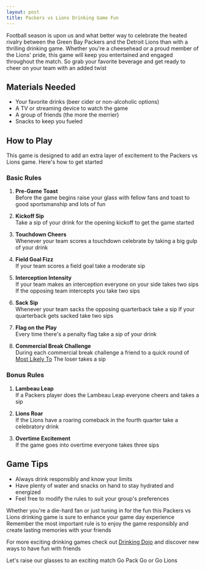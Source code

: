 ```yaml
---
layout: post
title: Packers vs Lions Drinking Game Fun
---
```



Football season is upon us and what better way to celebrate the heated rivalry between the Green Bay Packers and the Detroit Lions than with a thrilling drinking game. Whether you're a cheesehead or a proud member of the Lions' pride, this game will keep you entertained and engaged throughout the match. So grab your favorite beverage and get ready to cheer on your team with an added twist

## Materials Needed

- Your favorite drinks (beer cider or non-alcoholic options)
- A TV or streaming device to watch the game
- A group of friends (the more the merrier)
- Snacks to keep you fueled

## How to Play

This game is designed to add an extra layer of excitement to the Packers vs Lions game. Here's how to get started

### Basic Rules

1. **Pre-Game Toast**  
   Before the game begins raise your glass with fellow fans and toast to good sportsmanship and lots of fun

2. **Kickoff Sip**  
   Take a sip of your drink for the opening kickoff to get the game started

3. **Touchdown Cheers**  
   Whenever your team scores a touchdown celebrate by taking a big gulp of your drink

4. **Field Goal Fizz**  
   If your team scores a field goal take a moderate sip

5. **Interception Intensity**  
   If your team makes an interception everyone on your side takes two sips If the opposing team intercepts you take two sips

6. **Sack Sip**  
   Whenever your team sacks the opposing quarterback take a sip If your quarterback gets sacked take two sips

7. **Flag on the Play**  
   Every time there's a penalty flag take a sip of your drink

8. **Commercial Break Challenge**  
   During each commercial break challenge a friend to a quick round of [Most Likely To](https://drinkingdojo.com/games/most-likely-to) The loser takes a sip

### Bonus Rules

1. **Lambeau Leap**  
   If a Packers player does the Lambeau Leap everyone cheers and takes a sip

2. **Lions Roar**  
   If the Lions have a roaring comeback in the fourth quarter take a celebratory drink

3. **Overtime Excitement**  
   If the game goes into overtime everyone takes three sips

## Game Tips

- Always drink responsibly and know your limits
- Have plenty of water and snacks on hand to stay hydrated and energized
- Feel free to modify the rules to suit your group's preferences

Whether you're a die-hard fan or just tuning in for the fun this Packers vs Lions drinking game is sure to enhance your game day experience Remember the most important rule is to enjoy the game responsibly and create lasting memories with your friends

For more exciting drinking games check out [Drinking Dojo](https://drinkingdojo.com/) and discover new ways to have fun with friends

Let's raise our glasses to an exciting match Go Pack Go or Go Lions